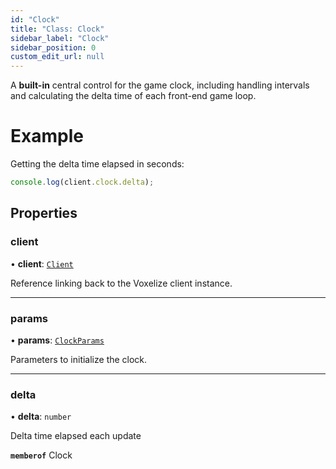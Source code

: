 ```yaml
---
id: "Clock"
title: "Class: Clock"
sidebar_label: "Clock"
sidebar_position: 0
custom_edit_url: null
---
```


A **built-in** central control for the game clock, including handling intervals
and calculating the delta time of each front-end game loop.

# Example
Getting the delta time elapsed in seconds:
```ts
console.log(client.clock.delta);
```

## Properties

### client

• **client**: [`Client`](Client.md)

Reference linking back to the Voxelize client instance.

___

### params

• **params**: [`ClockParams`](../modules.md#clockparams-42)

Parameters to initialize the clock.

___

### delta

• **delta**: `number`

Delta time elapsed each update

**`memberof`** Clock
